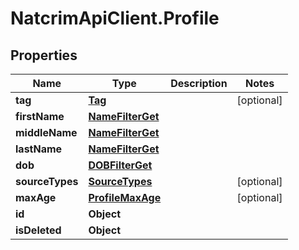 # NatcrimApiClient.Profile

## Properties

Name | Type | Description | Notes
------------ | ------------- | ------------- | -------------
**tag** | [**Tag**](Tag.md) |  | [optional] 
**firstName** | [**NameFilterGet**](NameFilterGet.md) |  | 
**middleName** | [**NameFilterGet**](NameFilterGet.md) |  | 
**lastName** | [**NameFilterGet**](NameFilterGet.md) |  | 
**dob** | [**DOBFilterGet**](DOBFilterGet.md) |  | 
**sourceTypes** | [**SourceTypes**](SourceTypes.md) |  | [optional] 
**maxAge** | [**ProfileMaxAge**](ProfileMaxAge.md) |  | [optional] 
**id** | **Object** |  | 
**isDeleted** | **Object** |  | 



